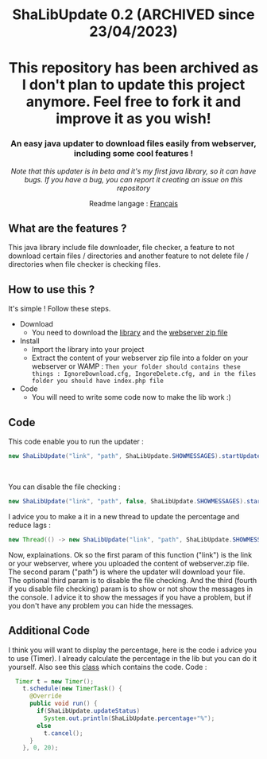 <div align="center">
  <h1>ShaLibUpdate 0.2 (ARCHIVED since 23/04/2023)</h1>
  
# This repository has been archived as I don't plan to update this project anymore. Feel free to fork it and improve it as you wish!    


### An easy java updater to download files easily from webserver, including some cool features !
_Note that this updater is in beta and it's my first java library, so it can have bugs.
If you have a bug, you can report it creating an issue on this repository_

Readme langage : <a href="https://github.com/Shawiizz/ShaLibUpdate/blob/master/README-fr.md">Français</a>
</div>


**What are the features ?**
------
This java library include file downloader, file checker, a feature to not download certain files / directories and another feature to not delete file / directories when file checker is checking files.


**How to use this ?**
------
It's simple ! Follow these steps.
* Download
  * You need to download the [library](https://github.com/Shawiizz/ShaLibUpdate/blob/master/ShaLibUpdate-0.2.jar) and the [webserver zip file](https://github.com/Shawiizz/ShaLibUpdate/blob/master/Webserver.zip)
* Install
  * Import the library into your project
  * Extract the content of your webserver zip file into a folder on your webserver or WAMP :
  `Then your folder should contains these things : IgnoreDownload.cfg, IngoreDelete.cfg, and in the files folder you should have index.php file`
* Code
  * You will need to write some code now to make the lib work :)

**Code**
------
This code enable you to run the updater :
```java
new ShaLibUpdate("link", "path", ShaLibUpdate.SHOWMESSAGES).startUpdater();
```
<br>

You can disable the file checking : 
```java
new ShaLibUpdate("link", "path", false, ShaLibUpdate.SHOWMESSAGES).startUpdater();
```

I advice you to make a it in a new thread to update the percentage and reduce lags :
```java
new Thread(() -> new ShaLibUpdate("link", "path", ShaLibUpdate.SHOWMESSAGES).startUpdater()).start();
```

Now, explainations. Ok so the first param of this function ("link") is the link or your webserver, where you uploaded the content of webserver.zip file. The second param ("path") is where the updater will download your file. The optional third param is to disable the file checking. And the third (fourth if you disable file checking) param is to show or not show the messages in the console. I advice it to show the messages if you have a problem, but if you don't have any problem you can hide the messages.

**Additional Code**
------
I think you will want to display the percentage, here is the code i advice you to use (Timer). I already calculate the percentage in the lib but you can do it yourself. Also see this [class](https://github.com/Shawiizz/ShaLibUpdate/blob/master/src/TestUpdate.java) which contains the code. Code :
```java
  Timer t = new Timer();
    t.schedule(new TimerTask() {
      @Override
      public void run() {
        if(ShaLibUpdate.updateStatus)
          System.out.println(ShaLibUpdate.percentage+"%");
        else
          t.cancel();
      }
    }, 0, 20);
```
